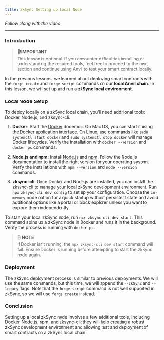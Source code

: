 ```yaml
---
title: zkSync Setting up Local Node
---
```


_Follow along with the video_

---

### Introduction

> 👀❗**IMPORTANT** <br>
> This lesson is optional. If you encounter difficulties installing or understanding the required tools, feel free to proceed to the next section and continue using Anvil to test your smart contract locally.

In the previous lessons, we learned about deploying smart contracts with the `forge create` and `forge script` commands on our **local Anvil chain**. In this lesson, we will set up and run a **zkSync local environment**.

### Local Node Setup

To deploy locally on a zkSync local chain, you'll need additional tools: Docker, Node.js, and zksync-cli.

1. **Docker**: Start the [Docker](https://www.docker.com/) dooemon. On Mac OS, you can start it using the Docker application interface. On Linux, use commands like `sudo systemctl start docker` and `sudo systemctl stop docker` will manage Docker lifecycles. Verify the installation with `docker --version` and `docker ps` commands.

2. **Node.js and npm**: Install [Node.js](https://nodejs.org/en) and [npm](https://www.npmjs.com/). Follow the Node.js documentation to install the right version for your operating system. Verify the installations with `npm --version` and `node --version` commands.

3. **zksync-cli**: Once Docker and Node.js are installed, you can install the [zksync-cli](https://www.npmjs.com/package/zksync-cli) to manage your local zkSync development environment. Run `npx zksync-cli dev config` to set up your configuration. Choose the `in-memory` node option for a quick startup without persistent state and avoid additional options like a portal or block explorer unless you want to explore them independently.

To start your local zkSync node, run `npx zksync-cli dev start`. This command spins up a zkSync node in Docker and runs it in the background. Verify the process is running with `docker ps`.

> 🗒️ **NOTE** <br>
> If Docker isn’t running, the `npx zksync-cli dev start` command will fail. Ensure Docker is running before attempting to start the zkSync node again.

### Deployment

The zkSync deployment process is similar to previous deployments. We will use the same commands, but this time, we will append the `--zkSync` and `--legacy` flags. Note that the `forge script` command is not well supported in zkSync, so we will use `forge create` instead.

### Conclusion

Setting up a local zkSync node involves a few additional tools, including Docker, Node.js, npm, and zksync-cli: they will help creating a robust zkSync development environment and allowing test and deployment of smart contracts on a zkSync local chain.
